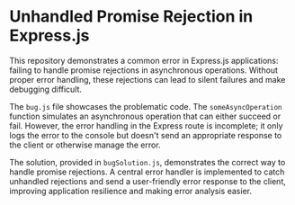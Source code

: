 # Unhandled Promise Rejection in Express.js

This repository demonstrates a common error in Express.js applications: failing to handle promise rejections in asynchronous operations.  Without proper error handling, these rejections can lead to silent failures and make debugging difficult.

The `bug.js` file showcases the problematic code. The `someAsyncOperation` function simulates an asynchronous operation that can either succeed or fail.  However, the error handling in the Express route is incomplete; it only logs the error to the console but doesn't send an appropriate response to the client or otherwise manage the error.

The solution, provided in `bugSolution.js`, demonstrates the correct way to handle promise rejections.  A central error handler is implemented to catch unhandled rejections and send a user-friendly error response to the client, improving application resilience and making error analysis easier.
